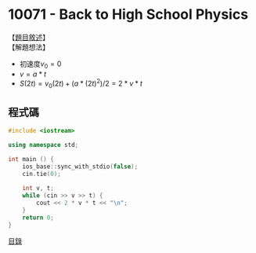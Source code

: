 10071 - Back to High School Physics
======
【[題目敘述]】  
【解題想法】     

- 初速度$v_0 = 0$
- $v = a * t$
- $S(2t) = v_0(2t) + (a * (2t)^2) / 2 = 2 * v * t$

程式碼
------
```c++
#include <iostream>

using namespace std;

int main () {
    ios_base::sync_with_stdio(false);
    cin.tie(0);
    
    int v, t;
    while (cin >> v >> t) {
        cout << 2 * v * t << "\n";
    }
    return 0;
}
```

[目錄](../front_page.md)

[題目敘述]:https://vjudge.net/problem/UVA-10071